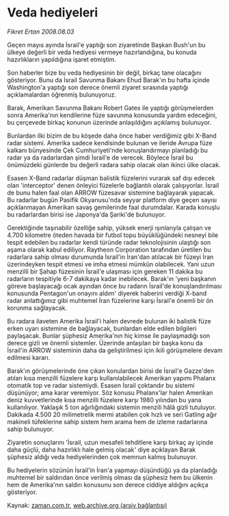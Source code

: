# Veda hediyeleri

*Fikret Ertan 2008.08.03*

<tr><td class="metin" colspan="2" style="padding-top: 20px; padding-left: 5px; padding-right: 10px;">Geçen mayıs ayında İsrail'e yaptığı son ziyaretinde Başkan Bush'un bu ülkeye değerli bir veda hediyesi vermeye hazırlandığına, bu konuda hazırlıkların yapıldığına işaret etmiştim.</td></tr><tr><td class="metin" colspan="2" style="padding-top: 20px; padding-left: 5px; padding-right: 10px;"><p> Son haberler bize bu veda hediyesinin bir değil, birkaç tane olacağını gösteriyor. Bunu da İsrail Savunma Bakanı Ehud Barak'ın bu hafta içinde Washington'a yaptığı son derece önemli ziyaret sırasında yaptığı açıklamalardan öğrenmiş bulunuyoruz.
<p> Barak, Amerikan Savunma Bakanı Robert Gates ile yaptığı görüşmelerden sonra Amerika'nın kendilerine füze savunma konusunda yardım edeceğini, bu çerçevede birkaç konunun üzerinde anlaşıldığını açıklamış bulunuyor.
<p> Bunlardan ilki bizim de bu köşede daha önce haber verdiğimiz gibi X-Band radar sistemi. Amerika sadece kendisinde bulunan ve ileride Avrupa füze kalkanı bünyesinde Çek Cumhuriyeti'nde konuşlandırmayı planladığı bu radar ya da radarlardan şimdi İsrail'e de verecek. Böylece İsrail bu önümüzdeki günlerde bu değerli radara sahip olacak olan ikinci ülke olacak.
<p> Esasen X-Band radarlar düşman balistik füzelerini vurarak saf dışı edecek olan 'interceptor' denen önleyici füzelerle bağlantılı olarak çalışıyorlar. İsrail de bunu halen faal olan ARROW füzesavar sistemine bağlayarak yapacak. Bu radarlar bugün Pasifik Okyanusu'nda seyyar platform diye geçen sayısı açıklanmayan Amerikan savaş gemilerinde faal durumdalar. Karada konuşlu bu radarlardan birisi ise Japonya'da Şariki'de bulunuyor.
<p> Gerektiğinde taşınabilir özelliğe sahip, yüksek enerji ışınlarıyla çalışan ve 4.700 kilometre öteden havada bir futbol topu büyüklüğündeki nesneyi bile tespit edebilen bu radarlar kendi türünde radar teknolojisinin ulaştığı son aşama olarak kabul ediliyor. Raytheon Corporation tarafından üretilen bu radarlara sahip olması durumunda İsrail'in İran'dan atılacak bir füzeyi İran üzerindeyken tespit etmesi ve imha etmesi mümkün olabilecek. Yani uzun menzilli bir Şahap füzesinin İsrail'e ulaşması için gereken 11 dakika bu radarların tespitiyle 6-7 dakikaya kadar inebilecek. Barak'ın 'yeni başkanın göreve başlayacağı ocak ayından önce bu radarın İsrail'de konuşlandırılması konusunda Pentagon'un onayını aldım' diyerek haberini verdiği X-band radar anlattığımız gibi muhtemel İran füzelerine karşı İsrail'e önemli bir ön korunma sağlayacak.
<p> Bu radara ilaveten Amerika İsrail'i halen devrede bulunan iki balistik füze erken uyarı sistemine de bağlayacak, bunlardan elde edilen bilgileri paylaşacak. Bunlar şüphesiz Amerika'nın hiç kimse ile paylaşmadığı son derece gizli ve önemli sistemler. Üzerinde anlaşılan bir başka konu da İsrail'in ARROW sisteminin daha da geliştirilmesi için ikili görüşmelere devam edilmesi kararı. 
<p> Barak'ın görüşmelerinde öne çıkan konulardan birisi de İsrail'e Gazze'den atılan kısa menzilli füzelere karşı kullanılabilecek Amerikan yapımı Phalanx otomatik top ve radar sistemiydi. Esasen İsrail çoktandır bu sistemi düşünüyor; ama karar veremiyor. Söz konusu Phalanx'lar halen Amerikan deniz kuvvetlerinde kısa menzilli füzelere karşı 1980 yılından bu yana kullanılıyor. Yaklaşık 5 ton ağırlığındaki sistemin menzili hâlâ gizli tutuluyor. Dakikada 4.500 20 milimetrelik mermi atabilen çok hızlı ve seri Gatling ağır makineli tüfeklerine sahip sistem hem arama hem de izleme radarlarına sahip bulunuyor. 
<p> Ziyaretin sonuçlarını 'İsrail, uzun mesafeli tehditlere karşı birkaç ay içinde daha güçlü, daha hazırlıklı hale gelmiş olacak' diye açıklayan Barak şüphesiz aldığı veda hediyelerinden çok memnun kalmış bulunuyor.
<p> Bu hediyelerin sözünün İsrail'in İran'a yapmayı düşündüğü ya da planladığı muhtemel bir saldırıdan önce verilmiş olması da şüphesiz hem bu ülkenin hem de Amerika'nın saldırı konusunu son derece ciddiye aldığını açıkça gösteriyor.<br/></p></p></p></p></p></p></p></p></p></td></tr>

Kaynak: [zaman.com.tr](http://zaman.com.tr/yazar.do?yazino=721747), [web.archive.org (arşiv bağlantısı)](http://web.archive.org/web/20080912150301/http://www.zaman.com.tr:80/yazar.do?yazino=721747)
